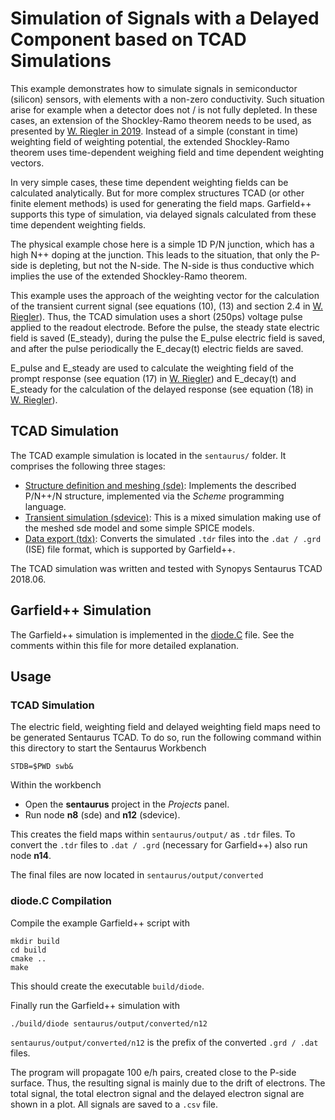 # Simulation of Signals with a Delayed Component based on TCAD Simulations

This example demonstrates how to simulate signals in semiconductor (silicon) sensors, with elements with a non-zero conductivity.
Such situation arise for example when a detector does not / is not fully depleted.
In these cases, an extension of the Shockley-Ramo theorem needs to be used, as presented by [W. Riegler in 2019](https://www.sciencedirect.com/science/article/pii/S0168900219309015).
Instead of a simple (constant in time) weighting field of weighting potential, the extended Shockley-Ramo theorem uses time-dependent weighing field and time dependent weighting vectors.

In very simple cases, these time dependent weighting fields can be calculated analytically.
But for more complex structures TCAD (or other finite element methods) is used for generating the field maps.
Garfield++ supports this type of simulation, via delayed signals calculated from these time dependent weighting fields.

The physical example chose here is a simple 1D P/N junction, which has a high N++ doping at the junction.
This leads to the situation, that only the P-side is depleting, but not the N-side.
The N-side is thus conductive which implies the use of the extended Shockley-Ramo theorem.

This example uses the approach of the weighting vector for the calculation of the transient current signal (see equations (10), (13) and section 2.4 in [W. Riegler](https://www.sciencedirect.com/science/article/pii/S0168900219309015)).
Thus, the TCAD simulation uses a short (250ps) voltage pulse applied to the readout electrode.
Before the pulse, the steady state electric field is saved (E_steady), during the pulse the E_pulse electric field is saved, and after the pulse periodically the E_decay(t) electric fields are saved.

E_pulse and E_steady are used to calculate the weighting field of the prompt response (see equation (17) in [W. Riegler](https://www.sciencedirect.com/science/article/pii/S0168900219309015)) and E_decay(t) and E_steady for the calculation of the delayed response (see equation (18) in [W. Riegler](https://www.sciencedirect.com/science/article/pii/S0168900219309015)).


## TCAD Simulation

The TCAD example simulation is located in the `sentaurus/` folder.
It comprises the following three stages:

- [Structure definition and meshing (sde)](Examples/TcadDelayed/sentaurus/sde_dvs.cmd): Implements the described P/N++/N structure, implemented via the _Scheme_ programming language.
- [Transient simulation (sdevice)](Examples/TcadDelayed/sentaurus/weighting_vector_des.cmd): This is a mixed simulation making use of the meshed sde model and some simple SPICE models.
- [Data export (tdx)](Examples/TcadDelayed/sentaurus/garfield_convert_tcl.cmd): Converts the simulated `.tdr` files into the `.dat / .grd` (ISE) file format, which is supported by Garfield++.

The TCAD simulation was written and tested with Synopys Sentaurus TCAD 2018.06.


## Garfield++ Simulation

The Garfield++ simulation is implemented in the [diode.C](./diode.C) file.
See the comments within this file for more detailed explanation.



## Usage

### TCAD Simulation

The electric field, weighting field and delayed weighting field maps need to be generated Sentaurus TCAD.
To do so, run the following command within this directory to start the Sentaurus Workbench

    STDB=$PWD swb&

Within the workbench

- Open the **sentaurus** project in the _Projects_ panel.
- Run node **n8** (sde) and **n12** (sdevice).

This creates the field maps within `sentaurus/output/` as `.tdr` files.
To convert the `.tdr` files to `.dat / .grd` (necessary for Garfield++) also run node **n14**.

The final files are now located in `sentaurus/output/converted`


### diode.C Compilation
Compile the example Garfield++ script with

    mkdir build
    cd build
    cmake ..
    make

This should create the executable `build/diode`.

Finally run the Garfield++ simulation with

    ./build/diode sentaurus/output/converted/n12

`sentaurus/output/converted/n12` is the prefix of the converted `.grd / .dat` files.

The program will propagate 100 e/h pairs, created close to the P-side surface.
Thus, the resulting signal is mainly due to the drift of electrons.
The total signal, the total electron signal and the delayed electron signal are shown in a plot.
All signals are saved to a `.csv` file.

